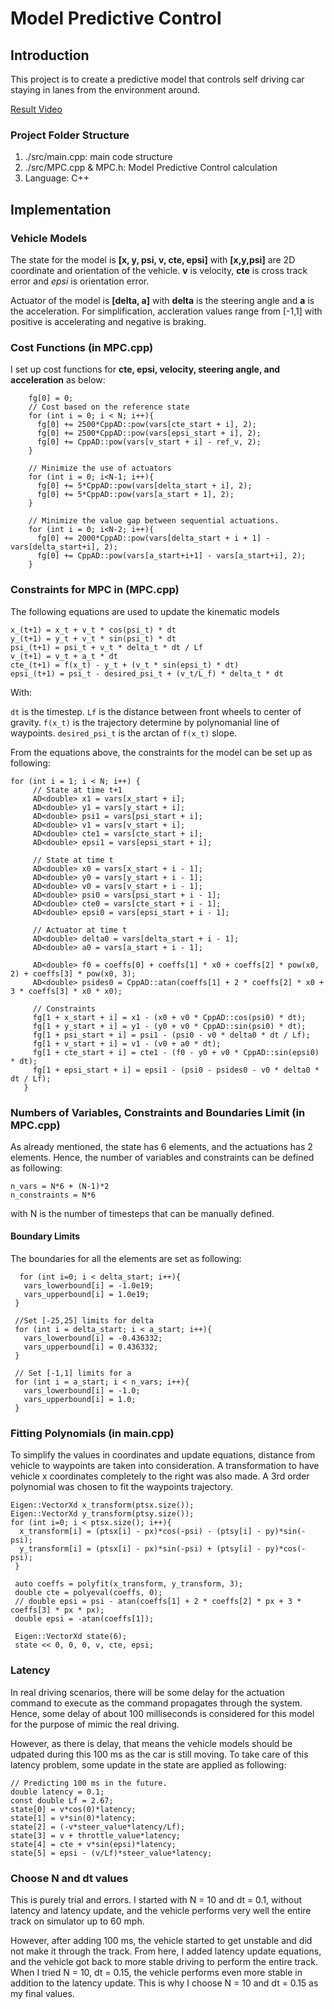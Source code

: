 # Model Predictive Control
## Introduction
This project is to create a predictive model that controls self driving car staying in lanes from the environment around.

[Result Video](https://www.youtube.com/watch?v=N33DK5Sd-7M)

### Project Folder Structure
1. ./src/main.cpp: main code structure
2. ./src/MPC.cpp & MPC.h: Model Predictive Control calculation
3. Language: C++

## Implementation 

### Vehicle Models
The state for the model is __[x, y, psi, v, cte, epsi]__
with __[x,y,psi]__ are 2D coordinate and orientation of the vehicle. __v__ is velocity,
 __cte__ is cross track error and _epsi_ is orientation error. 

Actuator of the model is __[delta, a]__ with __delta__ is the steering angle and __a__ is the acceleration.
For simplification, accleration values range from [-1,1] with positive is accelerating and negative is braking.

### Cost Functions (in MPC.cpp)
I set up cost functions for __cte, epsi, velocity, steering angle, and acceleration__ as below:
```
    fg[0] = 0;
    // Cost based on the reference state
    for (int i = 0; i < N; i++){
      fg[0] += 2500*CppAD::pow(vars[cte_start + i], 2);
      fg[0] += 2500*CppAD::pow(vars[epsi_start + i], 2);
      fg[0] += CppAD::pow(vars[v_start + i] - ref_v, 2);
    }

    // Minimize the use of actuators
    for (int i = 0; i<N-1; i++){
      fg[0] += 5*CppAD::pow(vars[delta_start + i], 2);
      fg[0] += 5*CppAD::pow(vars[a_start + 1], 2);
    }

    // Minimize the value gap between sequential actuations.
    for (int i = 0; i<N-2; i++){
      fg[0] += 2000*CppAD::pow(vars[delta_start + i + 1] - vars[delta_start+i], 2);
      fg[0] += CppAD::pow(vars[a_start+i+1] - vars[a_start+i], 2);
    }
```

### Constraints for MPC in (MPC.cpp)
The following equations are used to update the kinematic models
```
x_(t+1) = x_t + v_t * cos(psi_t) * dt
y_(t+1) = y_t + v_t * sin(psi_t) * dt
psi_(t+1) = psi_t + v_t * delta_t * dt / Lf
v_(t+1) = v_t + a_t * dt
cte_(t+1) = f(x_t) - y_t + (v_t * sin(epsi_t) * dt)
epsi_(t+1) = psi_t - desired_psi_t + (v_t/L_f) * delta_t * dt
```
With: 

`dt` is the timestep.
`Lf` is the distance between front wheels to center of gravity.
`f(x_t)` is the trajectory determine by polynomanial line of waypoints.
`desired_psi_t` is the arctan of `f(x_t)` slope.

 From the equations above, the constraints for the model can be set up as following:
 ```
 for (int i = 1; i < N; i++) {
      // State at time t+1
      AD<double> x1 = vars[x_start + i];
      AD<double> y1 = vars[y_start + i];
      AD<double> psi1 = vars[psi_start + i];
      AD<double> v1 = vars[v_start + i];
      AD<double> cte1 = vars[cte_start + i];
      AD<double> epsi1 = vars[epsi_start + i];

      // State at time t
      AD<double> x0 = vars[x_start + i - 1];
      AD<double> y0 = vars[y_start + i - 1];
      AD<double> v0 = vars[v_start + i - 1];
      AD<double> psi0 = vars[psi_start + i - 1];
      AD<double> cte0 = vars[cte_start + i - 1];
      AD<double> epsi0 = vars[epsi_start + i - 1];

      // Actuator at time t
      AD<double> delta0 = vars[delta_start + i - 1];
      AD<double> a0 = vars[a_start + i - 1];

      AD<double> f0 = coeffs[0] + coeffs[1] * x0 + coeffs[2] * pow(x0, 2) + coeffs[3] * pow(x0, 3);
      AD<double> psides0 = CppAD::atan(coeffs[1] + 2 * coeffs[2] * x0 + 3 * coeffs[3] * x0 * x0);

      // Constraints
      fg[1 + x_start + i] = x1 - (x0 + v0 * CppAD::cos(psi0) * dt);
      fg[1 + y_start + i] = y1 - (y0 + v0 * CppAD::sin(psi0) * dt);
      fg[1 + psi_start + i] = psi1 - (psi0 - v0 * delta0 * dt / Lf);
      fg[1 + v_start + i] = v1 - (v0 + a0 * dt);
      fg[1 + cte_start + i] = cte1 - (f0 - y0 + v0 * CppAD::sin(epsi0) * dt);
      fg[1 + epsi_start + i] = epsi1 - (psi0 - psides0 - v0 * delta0 * dt / Lf);
    }
 ```
 ### Numbers of Variables, Constraints and Boundaries Limit (in MPC.cpp)
 As already mentioned, the state has 6 elements, and the actuations has 2 elements. Hence, the number of variables and constraints can be defined as following:
 ```
 n_vars = N*6 + (N-1)*2
 n_constraints = N*6
 ```
 with N is the number of timesteps that can be manually defined.
 
 #### Boundary Limits
 The boundaries for all the elements are set as following:
 ```
   for (int i=0; i < delta_start; i++){
    vars_lowerbound[i] = -1.0e19;
    vars_upperbound[i] = 1.0e19;
  }

  //Set [-25,25] limits for delta
  for (int i = delta_start; i < a_start; i++){
    vars_lowerbound[i] = -0.436332;
    vars_upperbound[i] = 0.436332;
  }

  // Set [-1,1] limits for a
  for (int i = a_start; i < n_vars; i++){
    vars_lowerbound[i] = -1.0;
    vars_upperbound[i] = 1.0;
  }
  ```
  ### Fitting Polynomials (in main.cpp)
  To simplify the values in coordinates and update equations, distance from vehicle to waypoints are taken into consideration. A transformation to have vehicle x coordinates completely to the right was also made. A 3rd order polynomial was chosen to fit the waypoints trajectory.
  
  ```
  Eigen::VectorXd x_transform(ptsx.size());
  Eigen::VectorXd y_transform(ptsy.size());
  for (int i=0; i < ptsx.size(); i++){
    x_transform[i] = (ptsx[i] - px)*cos(-psi) - (ptsy[i] - py)*sin(-psi);
    y_transform[i] = (ptsx[i] - px)*sin(-psi) + (ptsy[i] - py)*cos(-psi);
   }

   auto coeffs = polyfit(x_transform, y_transform, 3);
   double cte = polyeval(coeffs, 0);
   // double epsi = psi - atan(coeffs[1] + 2 * coeffs[2] * px + 3 * coeffs[3] * px * px);
   double epsi = -atan(coeffs[1]);

   Eigen::VectorXd state(6);
   state << 0, 0, 0, v, cte, epsi;
   ```
   ### Latency
   In real driving scenarios, there will be some delay for the actuation command to execute as the command propagates through the system. Hence, some delay of about 100 milliseconds is considered for this model for the purpose of mimic the real driving.
   
   However, as there is delay, that means the vehicle models should be udpated during this 100 ms as the car is still moving. To take care of this latency problem, some update in the state are applied as following:
   
   ```
// Predicting 100 ms in the future.
double latency = 0.1;
const double Lf = 2.67;
state[0] = v*cos(0)*latency;
state[1] = v*sin(0)*latency;
state[2] = (-v*steer_value*latency/Lf);
state[3] = v + throttle_value*latency;
state[4] = cte + v*sin(epsi)*latency;
state[5] = epsi - (v/Lf)*steer_value*latency;
```
### Choose N and dt values
This is purely trial and errors. I started with N = 10 and dt = 0.1, without latency and latency update, and the vehicle performs very well the entire track on simulator up to 60 mph. 

However, after adding 100 ms, the vehicle started to get unstable and did not make it through the track. From here, I added latency update equations, and the vehicle got back to more stable driving to perform the entire track. When I tried N = 10, dt = 0.15, the vehicle performs even more stable in addition to the latency update. This is why I choose N = 10 and dt = 0.15 as my final values.
         
  
  
 
 
 
